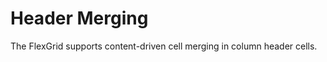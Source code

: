 Header Merging
==============

The FlexGrid supports content-driven cell merging in column header cells.